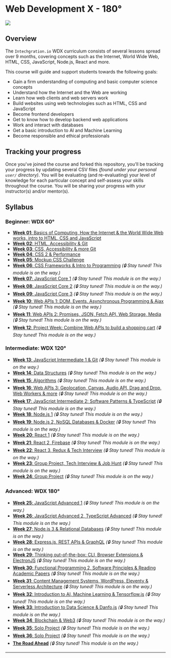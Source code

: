 # Web Development X - 180°

![](assets/syllabus.jpg)

## Overview 

  The `Intechgration.io` WDX curriculum consists of several lessons spread over 9 months, covering concepts such as the Internet, World Wide Web, HTML, CSS, JavaScript, Node.js, React and more.

  This course will guide and support students towards the following goals:

  - Gain a firm understanding of computing and basic computer science concepts
  - Understand how the Internet and the Web are working
  - Learn how web clients and web servers work
  - Build websites using web technologies such as HTML, CSS and JavaScript
  - Become frontend developers
  - Get to know how to develop backend web applications
  - Work and interact with databases
  - Get a basic introduction to AI and Machine Learning
  - Become responsible and ethical professionals 

## Tracking your progress

  Once you've joined the course and forked this repository, you'll be tracking your progress by updating several CSV files _(found under your personal `user/` directory)_. You will be evaluating (and re-evaluating) your level of knowledge for each particular concept and self-assess your skills throughout the course. You will be sharing your progress with your instructor(s) and/or mentor(s).

## Syllabus

### Beginner: WDX 60°

  - [**Week 01**: Basics of Computing, How the Internet & the World Wide Web works, intro to HTML, CSS and JavaScript](week01/index.md)
  - [**Week 02**: HTML, Accessibility & Git](week02/index.md)
  - [**Week 03**: CSS, Accessibility & more Git](week03/index.md)
  - [**Week 04**: CSS 2 & Performance](week04/index.md)
  - [**Week 05**: Mockup CSS Challenge](week05/index.md)
  - [**Week 06**: CSS Frameworks & Intro to Programming](#) _(🔒 Stay tuned! This module is on the way.)_
  - [**Week 07**: JavaScript Core 1](#) _(🔒 Stay tuned! This module is on the way.)_
  - [**Week 08**: JavaScript Core 2](#) _(🔒 Stay tuned! This module is on the way.)_
  - [**Week 09**: JavaScript Core 3](#) _(🔒 Stay tuned! This module is on the way.)_
  - [**Week 10**: Web APIs 1: DOM, Events, Asynchronous Programming & Ajax](#) _(🔒 Stay tuned! This module is on the way.)_
  - [**Week 11**: Web APIs 2: Promises, JSON, Fetch API, Web Storage, Media](#) _(🔒 Stay tuned! This module is on the way.)_
  - [**Week 12**: Project Week: Combine Web APIs to build a shopping cart](#) _(🔒 Stay tuned! This module is on the way.)_

### Intermediate: WDX 120°

  - [**Week 13**: JavaScript Intermediate 1 & Git](#) _(🔒 Stay tuned! This module is on the way.)_
  - [**Week 14**: Data Structures](#) _(🔒 Stay tuned! This module is on the way.)_
  - [**Week 15**: Algorithms](#) _(🔒 Stay tuned! This module is on the way.)_
  - [**Week 16**: Web APIs 3: Geolocation, Canvas, Audio API, Drag and Drop, Web Workers & more](#) _(🔒 Stay tuned! This module is on the way.)_
  - [**Week 17**: JavaScript Intermediate 2: Software Patterns & TypeScript](#) _(🔒 Stay tuned! This module is on the way.)_
  - [**Week 18**: Node.js 1](#) _(🔒 Stay tuned! This module is on the way.)_
  - [**Week 19**: Node.js 2, NoSQL Databases & Docker](#) _(🔒 Stay tuned! This module is on the way.)_
  - [**Week 20**: React 1](#) _(🔒 Stay tuned! This module is on the way.)_
  - [**Week 21**: React 2, Firebase](#) _(🔒 Stay tuned! This module is on the way.)_
  - [**Week 22**: React 3, Redux & Tech Interview](#) _(🔒 Stay tuned! This module is on the way.)_
  - [**Week 23**: Group Project, Tech Interview & Job Hunt](#) _(🔒 Stay tuned! This module is on the way.)_
  - [**Week 24**: Group Project](#) _(🔒 Stay tuned! This module is on the way.)_

### Advanced: WDX 180°

  - [**Week 25**: JavaScript Advanced 1](#) _(🔒 Stay tuned! This module is on the way.)_
  - [**Week 26**: JavaScript Advanced 2, TypeScript Advanced](#) _(🔒 Stay tuned! This module is on the way.)_
  - [**Week 27**: Node.js 3 & Relational Databases](#) _(🔒 Stay tuned! This module is on the way.)_
  - [**Week 28**: Express.js, REST APIs & GraphQL](#) _(🔒 Stay tuned! This module is on the way.)_
  - [**Week 29**: Thinking out-of-the-box: CLI, Browser Extensions & ElectronJS](#) _(🔒 Stay tuned! This module is on the way.)_
  - [**Week 30**: Functional Programming 2, Software Principles & Reading Academic Papers](#) _(🔒 Stay tuned! This module is on the way.)_
  - [**Week 31**: Content Management Systems, WordPress, Eleventy & Serverless Architecture](#) _(🔒 Stay tuned! This module is on the way.)_
  - [**Week 32**: Introduction to AI, Machine Learning & Tensorflow.js](#) _(🔒 Stay tuned! This module is on the way.)_
  - [**Week 33**: Introduction to Data Science & Danfo.js](#) _(🔒 Stay tuned! This module is on the way.)_
  - [**Week 34**: Blockchain & Web3](#) _(🔒 Stay tuned! This module is on the way.)_
  - [**Week 35**: Solo Project](#) _(🔒 Stay tuned! This module is on the way.)_
  - [**Week 36**: Solo Project](#) _(🔒 Stay tuned! This module is on the way.)_
  - [**The Road Ahead**](#) _(🔒 Stay tuned! This module is on the way.)_

---

